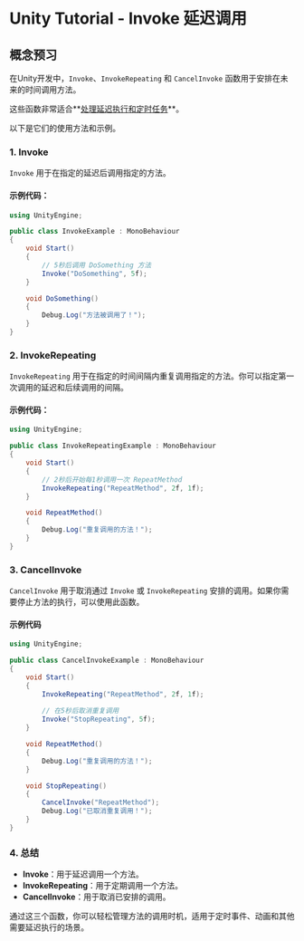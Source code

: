 # Unity Tutorial - Invoke 延迟调用

## 概念预习

在Unity开发中，`Invoke`、`InvokeRepeating` 和 `CancelInvoke` 函数用于安排在未来的时间调用方法。

这些函数非常适合**<u>处理延迟执行和定时任务</u>**。

以下是它们的使用方法和示例。

### 1. Invoke

`Invoke` 用于在指定的延迟后调用指定的方法。

#### 示例代码：

```csharp
using UnityEngine;

public class InvokeExample : MonoBehaviour
{
    void Start()
    {
        // 5秒后调用 DoSomething 方法
        Invoke("DoSomething", 5f);
    }

    void DoSomething()
    {
        Debug.Log("方法被调用了！");
    }
}
```

### 2. InvokeRepeating

`InvokeRepeating` 用于在指定的时间间隔内重复调用指定的方法。你可以指定第一次调用的延迟和后续调用的间隔。

#### 示例代码：

```csharp
using UnityEngine;

public class InvokeRepeatingExample : MonoBehaviour
{
    void Start()
    {
        // 2秒后开始每1秒调用一次 RepeatMethod
        InvokeRepeating("RepeatMethod", 2f, 1f);
    }

    void RepeatMethod()
    {
        Debug.Log("重复调用的方法！");
    }
}
```

### 3. CancelInvoke

`CancelInvoke` 用于取消通过 `Invoke` 或 `InvokeRepeating` 安排的调用。如果你需要停止方法的执行，可以使用此函数。

#### 示例代码

```csharp
using UnityEngine;

public class CancelInvokeExample : MonoBehaviour
{
    void Start()
    {
        InvokeRepeating("RepeatMethod", 2f, 1f);
        
        // 在5秒后取消重复调用
        Invoke("StopRepeating", 5f);
    }

    void RepeatMethod()
    {
        Debug.Log("重复调用的方法！");
    }

    void StopRepeating()
    {
        CancelInvoke("RepeatMethod");
        Debug.Log("已取消重复调用！");
    }
}
```

### 4. 总结

- **Invoke**：用于延迟调用一个方法。
- **InvokeRepeating**：用于定期调用一个方法。
- **CancelInvoke**：用于取消已安排的调用。

通过这三个函数，你可以轻松管理方法的调用时机，适用于定时事件、动画和其他需要延迟执行的场景。

